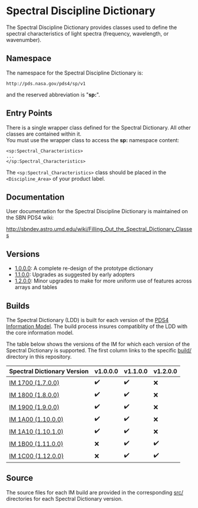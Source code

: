 # Spectral Discipline Dictionary

The Spectral Discipline Dictionary provides classes used to define the spectral characteristics of light spectra 
(frequency, wavelength, or wavenumber).

## Namespace

The namespace for the Spectral Discipline Dictionary is:

    http://pds.nasa.gov/pds4/sp/v1
    
and the reserved abbreviation is "**sp:**".

## Entry Points

There is a single wrapper class defined for the Spectral Dictionary. All other classes are contained within it.  
You must use the wrapper class to access the **sp:** namespace content:

    <sp:Spectral_Characteristics>
    ...
    </sp:Spectral_Characteristics>
    
The ```<sp:Spectral_Characteristics>``` class should be placed in the ```<Discipline_Area>``` of your product label.    

## Documentation

User documentation for the Spectral Discipline Dictionary is maintained on the SBN PDS4 wiki:

http://sbndev.astro.umd.edu/wiki/Filling_Out_the_Spectral_Dictionary_Classes

## Versions

- [1.0.0.0](src/1.0.0.0): A complete re-design of the prototype dictionary
- [1.1.0.0](src/1.1.0.0): Upgrades as suggested by early adopters
- [1.2.0.0](src/1.2.0.0): Minor upgrades to make for more uniform use of features across arrays and tables

## Builds

The Spectral Dictionary (LDD) is built for each version of the [PDS4 Information Model](https://pds.nasa.gov/pds4/doc/im/).
The build process insures compatiblity of the LDD with the core information model.

The table below shows the versions of the IM for which each version of the Spectral Dictionary is supported. The first
column links to the specific [build/](build) directory in this repository.

Spectral Dictionary Version | v1.0.0.0 | v1.1.0.0 | v1.2.0.0  
--------------------------- | -------- | -------- | --------
[IM 1700 (1.7.0.0)](build/1.7.0.0) | :heavy_check_mark: | :heavy_check_mark: | :x:
[IM 1800 (1.8.0.0)](build/1.8.0.0) | :heavy_check_mark: | :heavy_check_mark: | :x:
[IM 1900 (1.9.0.0)](build/1.9.0.0) | :heavy_check_mark: | :heavy_check_mark: | :x:
[IM 1A00 (1.10.0.0)](build/1.A.0.0) | :heavy_check_mark: | :heavy_check_mark: | :x:
[IM 1A10 (1.10.1.0)](build/1.A.1.0) | :heavy_check_mark: | :heavy_check_mark: | :x:
[IM 1B00 (1.11.0.0)](build/1.B.0.0) | :x: | :heavy_check_mark: | :heavy_check_mark:
[IM 1C00 (1.12.0.0)](build/1.C.0.0) | :x: | :heavy_check_mark: | :heavy_check_mark:


## Source

The source files for each IM build are provided in the corresponding [src/](src) directories for each Spectral Dictionary version.
